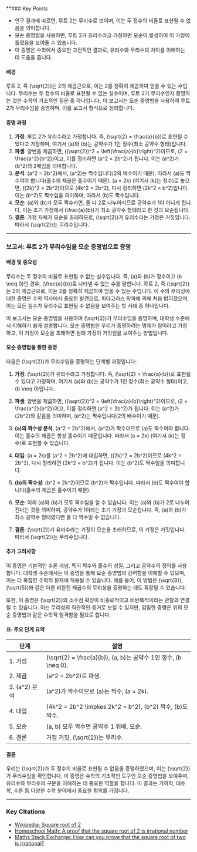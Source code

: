 **### Key Points
- 연구 결과에 따르면, 루트 2는 무리수로 보이며, 이는 두 정수의 비율로 표현될 수 없음을 의미합니다.
- 모순 증명법을 사용하면, 루트 2가 유리수라고 가정하면 모순이 발생하여 이 가정이 틀렸음을 보여줄 수 있습니다.
- 이 증명은 수학에서 중요한 고전적인 결과로, 유리수와 무리수의 차이를 이해하는 데 도움을 줍니다.

#### 배경
루트 2, 즉 \(\sqrt{2}\)는 2의 제곱근으로, 이는 2를 정확히 제곱하여 얻을 수 있는 수입니다. 무리수는 두 정수의 비율로 표현될 수 없는 실수이며, 루트 2가 무리수인지 증명하는 것은 수학의 기초적인 질문 중 하나입니다. 이 보고서는 모순 증명법을 사용하여 루트 2가 무리수임을 증명하며, 이를 보고서 형식으로 정리합니다.

#### 증명 과정
1. **가정**: 루트 2가 유리수라고 가정합니다. 즉, \(\sqrt{2} = \frac{a}{b}\)로 표현될 수 있다고 가정하며, 여기서 \(a\)와 \(b\)는 공약수가 1인 정수(최소 공약수 형태)입니다.
2. **파생**: 양변을 제곱하면, \((\sqrt{2})^2 = \left(\frac{a}{b}\right)^2\)이므로, \(2 = \frac{a^2}{b^2}\)이고, 이를 정리하면 \(a^2 = 2b^2\)가 됩니다. 이는 \(a^2\)가 \(b^2\)의 2배임을 의미합니다.
3. **분석**: \(a^2 = 2b^2\)에서, \(a^2\)는 짝수입니다(2의 배수이기 때문). 따라서 \(a\)도 짝수여야 합니다(홀수의 제곱은 홀수이기 때문). \(a = 2k\) (여기서 \(k\)는 정수)로 놓으면, \((2k)^2 = 2b^2\)이므로 \(4k^2 = 2b^2\), 다시 정리하면 \(2k^2 = b^2\)입니다. 이는 \(b^2\)도 짝수임을 의미하며, 따라서 \(b\)도 짝수입니다.
4. **모순**: \(a\)와 \(b\)가 모두 짝수라면, 둘 다 2로 나누어지므로 공약수가 1이 아니게 됩니다. 이는 초기 가정에서 \(\frac{a}{b}\)가 최소 공약수 형태라고 한 것과 모순됩니다.
5. **결론**: 가정 자체가 모순을 초래하므로, \(\sqrt{2}\)가 유리수라는 가정은 거짓입니다. 따라서 \(\sqrt{2}\)는 무리수입니다.

---

### 보고서: 루트 2가 무리수임을 모순 증명법으로 증명

#### 배경 및 중요성
무리수는 두 정수의 비율로 표현될 수 없는 실수입니다. 즉, \(a\)와 \(b\)가 정수이고 \(b \neq 0\)인 경우, \(\frac{a}{b}\)로 나타낼 수 없는 수를 말합니다. 루트 2, 즉 \(\sqrt{2}\)는 2의 제곱근으로, 이는 2를 정확히 제곱하여 얻을 수 있는 수입니다. 이 수의 무리성에 대한 증명은 수학 역사에서 중요한 발견으로, 피타고라스 학파에 의해 처음 밝혀졌으며, 이는 모든 실수가 유리수로 표현될 수 없음을 보여주는 첫 사례 중 하나입니다.

이 보고서는 모순 증명법을 사용하여 \(\sqrt{2}\)가 무리수임을 증명하며, 대학생 수준에서 이해하기 쉽게 설명합니다. 모순 증명법은 우리가 증명하려는 명제가 참이라고 가정하고, 이 가정이 모순을 초래하면 원래 가정이 거짓임을 보여주는 방법입니다.

#### 모순 증명법을 통한 증명
다음은 \(\sqrt{2}\)가 무리수임을 증명하는 단계별 과정입니다:

1. **가정**: \(\sqrt{2}\)가 유리수라고 가정합니다. 즉, \(\sqrt{2} = \frac{a}{b}\)로 표현될 수 있다고 가정하며, 여기서 \(a\)와 \(b\)는 공약수가 1인 정수(최소 공약수 형태)이고, \(b \neq 0\)입니다.

2. **파생**: 양변을 제곱하면, \((\sqrt{2})^2 = \left(\frac{a}{b}\right)^2\)이므로, \(2 = \frac{a^2}{b^2}\)이고, 이를 정리하면 \(a^2 = 2b^2\)가 됩니다. 이는 \(a^2\)가 \(2b^2\)와 같음을 의미하며, \(a^2\)는 짝수입니다(2의 배수이기 때문).

3. **\(a\)의 짝수성 분석**: \(a^2 = 2b^2\)에서, \(a^2\)가 짝수이므로 \(a\)도 짝수여야 합니다. 이는 홀수의 제곱은 항상 홀수이기 때문입니다. 따라서 \(a = 2k\) (여기서 \(k\)는 정수)로 표현할 수 있습니다.

4. **대입**: \(a = 2k\)를 \(a^2 = 2b^2\)에 대입하면, \((2k)^2 = 2b^2\)이므로 \(4k^2 = 2b^2\), 다시 정리하면 \(2k^2 = b^2\)가 됩니다. 이는 \(b^2\)도 짝수임을 의미합니다.

5. **\(b\)의 짝수성**: \(b^2 = 2k^2\)이므로 \(b^2\)가 짝수입니다. 따라서 \(b\)도 짝수여야 합니다(홀수의 제곱은 홀수이기 때문).

6. **모순**: 이제 \(a\)와 \(b\)가 모두 짝수임을 알 수 있습니다. 이는 \(a\)와 \(b\)가 2로 나누어진다는 것을 의미하며, 공약수가 1이라는 초기 가정과 모순됩니다. 즉, \(a\)와 \(b\)가 최소 공약수 형태였다면 둘 다 짝수일 수 없습니다.

7. **결론**: \(\sqrt{2}\)가 유리수라는 가정이 모순을 초래하므로, 이 가정은 거짓입니다. 따라서 \(\sqrt{2}\)는 무리수입니다.

#### 추가 고려사항
이 증명은 기본적인 수론 개념, 특히 짝수와 홀수의 성질, 그리고 공약수의 정의를 사용합니다. 대학생 수준에서는 이 증명을 통해 모순 증명법의 강력함을 이해할 수 있으며, 이는 더 복잡한 수학적 문제에 적용될 수 있습니다. 예를 들어, 이 방법은 \(\sqrt{3}\), \(\sqrt{5}\)와 같은 다른 비완전 제곱수의 무리성을 증명하는 데도 확장될 수 있습니다.

또한, 이 증명은 \(\sqrt{2}\)의 소수점 확장이 비종료적이고 비반복적이라는 관찰과 연결될 수 있습니다. 이는 무리성의 직관적인 증거로 보일 수 있지만, 엄밀한 증명은 위의 모순 증명법과 같은 수학적 엄격함을 필요로 합니다.

#### 표: 주요 단계 요약

| 단계                  | 설명                                                                 |
|-----------------------|-----------------------------------------------------------------------------|
| 1. 가정               | \(\sqrt{2} = \frac{a}{b}\), \(a, b\)는 공약수 1인 정수, \(b \neq 0\). |
| 2. 제곱               | \(a^2 = 2b^2\)로 파생.                                                     |
| 3. \(a^2\) 분석       | \(a^2\)가 짝수이므로 \(a\)는 짝수, \(a = 2k\).                         |
| 4. 대입               | \(4k^2 = 2b^2 \implies 2k^2 = b^2\), \(b^2\) 짝수, \(b\)도 짝수.  |
| 5. 모순               | \(a, b\) 모두 짝수면 공약수 1 위배, 모순.                           |
| 6. 결론               | 가정 거짓, \(\sqrt{2}\)는 무리수.                                       |

#### 결론
우리는 \(\sqrt{2}\)가 두 정수의 비율로 표현될 수 없음을 증명하였으며, 이는 \(\sqrt{2}\)가 무리수임을 확인합니다. 이 증명은 수학의 기초적인 도구인 모순 증명법을 보여주며, 유리수와 무리수의 구분을 이해하는 데 중요한 역할을 합니다. 이 결과는 기하학, 대수학, 수론 등 다양한 수학 분야에서 중요한 함의를 가집니다.

---

### Key Citations
- [Wikipedia: Square root of 2](https://en.wikipedia.org/wiki/Square_root_of_2)
- [Homeschool Math: A proof that the square root of 2 is irrational number](https://www.homeschoolmath.net/teaching/proof_square_root_2_irrational.php)
- [Maths Stack Exchange: How can you prove that the square root of two is irrational?](https://math.stackexchange.com/questions/5/how-can-you-prove-that-the-square-root-of-two-is-irrational)